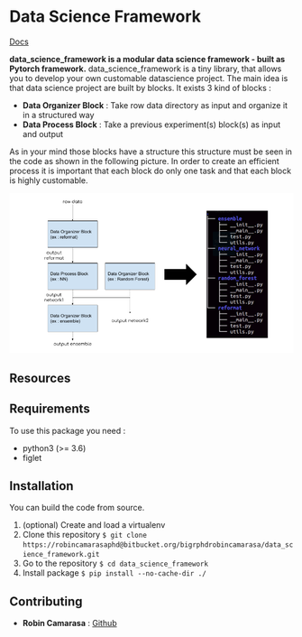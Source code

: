 # Data Science Framework 

[Docs](http://nx-framework.com/docs)

**data\_science\_framework is a modular data science framework - built as Pytorch framework.**
data\_science\_framework is a tiny library, that allows you to develop your own customable datascience project.
The main idea is that data science project are built by blocks. It exists 3 kind of blocks :

- **Data Organizer Block** : Take row data directory as input and organize it in a structured way
- **Data Process Block** : Take a previous experiment(s) block(s) as input and output

As in your mind those blocks have a structure this structure must be seen in the code as shown in the following picture.
In order to create an efficient process it is important that each block do only one task and that each block
is highly customable.

![Alt text](ressources/readme/preocess_overview.png?raw=true "Title")

## Resources

## Requirements

To use this package you need :

- python3 (>= 3.6)
- figlet

## Installation

You can build the code from source.

1. (optional) Create and load a virtualenv
2. Clone this repository 
```$ git clone https://robincamarasaphd@bitbucket.org/bigrphdrobincamarasa/data_science_framework.git```
3. Go to the repository ```$ cd data_science_framework ```
4. Install package ```$ pip install --no-cache-dir ./```

## Contributing

- **Robin Camarasa** : [Github](https://robincamarasa.github.io)
